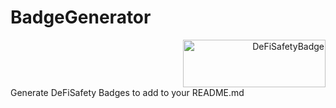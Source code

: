# BadgeGenerator
<div class="DeFiSafetyBadge" align="right";><a href="https://www.defisafety.com/pqrs/12"><img src="https://defi-safety.s3.amazonaws.com/Badge_Generator_Badge_d37b02fa16.png" alt="DeFiSafetyBadge" style="width:228px;height:76px;"></a></div>
Generate DeFiSafety Badges to add to your README.md
